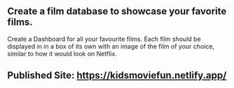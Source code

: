## Create a film database to showcase your favorite films.
Create a Dashboard for all your favourite films. Each film should be displayed in in a box of its own with an image of the film of your choice, similar to how it would look on Netflix.

## Published Site: https://kidsmoviefun.netlify.app/